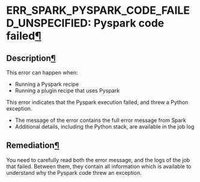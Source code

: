 ERR\_SPARK\_PYSPARK\_CODE\_FAILED\_UNSPECIFIED: Pyspark code failed[¶](#err-spark-pyspark-code-failed-unspecified-pyspark-code-failed "Permalink to this heading")
==================================================================================================================================================================



Description[¶](#description "Permalink to this heading")
--------------------------------------------------------


This error can happen when:


* Running a Pyspark recipe
* Running a plugin recipe that uses Pyspark


This error indicates that the Pyspark execution failed, and threw a Python exception.


* The message of the error contains the full error message from Spark
* Additional details, including the Python stack, are available in the job log




Remediation[¶](#remediation "Permalink to this heading")
--------------------------------------------------------


You need to carefully read both the error message, and the logs of the job that failed. Between them, they contain all information which is available to understand why the Pyspark code threw an exception.